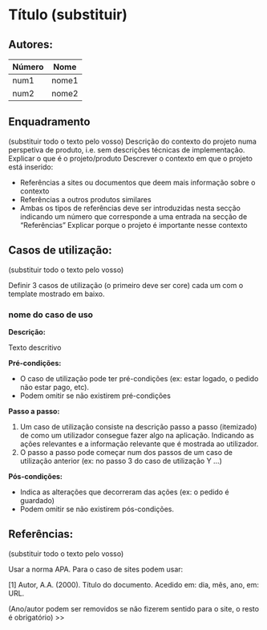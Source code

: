 # Título (substituir)



## Autores:

| Número | Nome |
|--------|------|
|  num1  | nome1 |
|  num2  | nome2 |

## Enquadramento
(substituir todo o texto pelo vosso)
Descrição do contexto do projeto numa perspetiva de produto, i.e. sem descrições técnicas de implementação. 
Explicar o que é o projeto/produto
Descrever o contexto em que o projeto está inserido:
- Referências a sites ou documentos que deem mais informação sobre o contexto
- Referências a outros produtos similares
- Ambas os tipos de referências deve ser introduzidas nesta secção indicando um número que corresponde a uma entrada na secção de “Referências”
Explicar porque o projeto é importante nesse contexto

## Casos de utilização:
(substituir todo o texto pelo vosso)

Definir 3 casos de utilização (o primeiro deve ser core) cada um com o template mostrado em baixo.


### nome do caso de uso
**Descrição:**

Texto descritivo

**Pré-condições:**
- O caso de utilização pode ter pré-condições (ex: estar logado, o pedido não estar pago, etc). 
- Podem omitir se não existirem pré-condições 

**Passo a passo:**
1. Um caso de utilização consiste na descrição passo a passo (itemizado) de como um utilizador consegue fazer algo na aplicação. Indicando as ações relevantes e a informação relevante que é mostrada ao utilizador.
1. O passo a passo pode começar num dos passos de um caso de utilização anterior (ex: no passo 3 do caso de utilização Y …) 

**Pós-condições:**
- Indica as alterações que decorreram das ações (ex: o pedido é guardado)
- Podem omitir se não existirem pós-condições.


## Referências:

(substituir todo o texto pelo vosso)

Usar a norma APA. Para o caso de sites podem usar:

[1] Autor, A.A. (2000). Título do documento. Acedido em: dia, mês, ano, em: URL.

(Ano/autor podem ser removidos se não fizerem sentido para o site, o resto é obrigatório) >>

